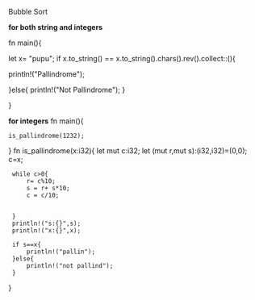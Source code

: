 Bubble Sort



**for both string and integers**

fn main(){

let x= "pupu";
if x.to_string() == x.to_string().chars().rev().collect::<String>(){

println!("Pallindrome");

}else{
    println!("Not Pallindrome");
}

}

  
  **for integers**
    fn main(){

    is_pallindrome(1232);
 }
 fn is_pallindrome(x:i32){
     let mut c:i32;
     let (mut r,mut s):(i32,i32)=(0,0);
     c=x;
 
     while c>0{
         r= c%10;
         s = r+ s*10;
         c = c/10;
 
        
     }
     println!("s:{}",s);
     println!("x:{}",x);
 
     if s==x{
         println!("pallin");
     }else{
         println!("not pallind");
     }
 
 }


  
